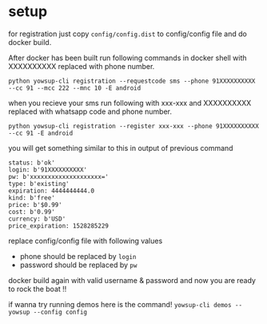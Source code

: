 # setup
for registration just copy `config/config.dist` to config/config file and do docker build.

After docker has been built run following commands in docker shell with XXXXXXXXXX replaced with phone number.
```
python yowsup-cli registration --requestcode sms --phone 91XXXXXXXXXX --cc 91 --mcc 222 --mnc 10 -E android
```

when you recieve your sms run following with xxx-xxx and XXXXXXXXXX replaced with whatsapp code and phone number.
```
python yowsup-cli registration --register xxx-xxx --phone 91XXXXXXXXXX --cc 91 -E android
```

you will get something similar to this in output of previous command
```
status: b'ok'
login: b'91XXXXXXXXXX'
pw: b'xxxxxxxxxxxxxxxxxxxx='
type: b'existing'
expiration: 4444444444.0
kind: b'free'
price: b'$0.99'
cost: b'0.99'
currency: b'USD'
price_expiration: 1528285229
```

replace config/config file with following values 
* phone should be replaced by `login` 
* password should be replaced by `pw` 

docker build again with valid username & password and now you are ready to rock the boat !!

if wanna try running demos here is the command!
```yowsup-cli demos --yowsup --config config```
